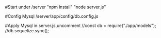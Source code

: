 #Start
under /server
"npm install"
"node server.js"

#Config Mysql
/server/app/config/db.config.js

#Apply Mysql
in server.js,uncomment
//const db = require("./app/models");
//db.sequelize.sync();
